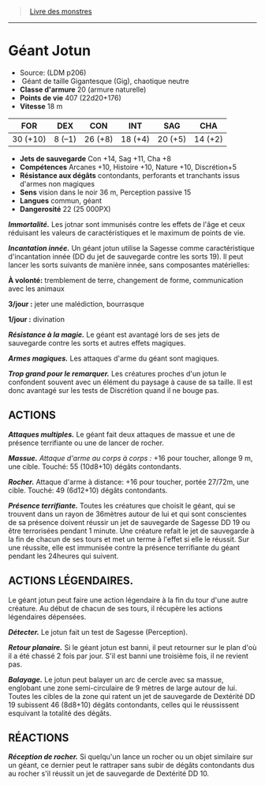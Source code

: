 ﻿> [Livre des monstres](tome_of_beasts.md)

---

# Géant Jotun

- Source: (LDM p206)
-  Géant de taille Gigantesque (Gig), chaotique neutre
- **Classe d'armure** 20 (armure naturelle)
- **Points de vie** 407 (22d20+176)
- **Vitesse** 18 m

|FOR|DEX|CON|INT|SAG|CHA|
|---|---|---|---|---|---|
|30 (+10)|8 (–1)|26 (+8)|18 (+4)|20 (+5)|14 (+2)|

- **Jets de sauvegarde** Con +14, Sag +11, Cha +8
- **Compétences** Arcanes +10, Histoire +10, Nature +10, Discrétion+5
- **Résistance aux dégâts** contondants, perforants et tranchants issus d'armes non magiques
- **Sens** vision dans le noir 36 m, Perception passive 15
- **Langues** commun, géant
- **Dangerosité** 22 (25 000PX)

**_Immortalité._** Les jotnar sont immunisés contre les effets de l'âge et ceux réduisant les valeurs de caractéristiques et le maximum de points de vie.

**_Incantation innée._** Un géant jotun utilise la Sagesse comme caractéristique d'incantation innée (DD du jet de sauvegarde contre les sorts 19). Il peut lancer les sorts suivants de manière innée, sans composantes matérielles:

**À volonté:** tremblement de terre, changement de forme, communication avec les animaux

**3/jour :** jeter une malédiction, bourrasque

**1/jour :** divination

**_Résistance à la magie._** Le géant est avantagé lors de ses jets de sauvegarde contre les sorts et autres effets magiques.

**_Armes magiques._** Les attaques d'arme du géant sont magiques.

**_Trop grand pour le remarquer._** Les créatures proches d'un jotun le confondent souvent avec un élément du paysage à cause de sa taille. Il est donc avantagé sur les tests de Discrétion quand il ne bouge pas.

## ACTIONS

**_Attaques multiples._** Le géant fait deux attaques de massue et une de présence terrifiante ou une de lancer de rocher.

**_Massue._** _Attaque d'arme au corps à corps :_ +16 pour toucher, allonge 9 m, une cible. Touché: 55 (10d8+10) dégâts contondants.

**_Rocher._** Attaque d'arme à distance: +16 pour toucher, portée 27/72m, une cible. Touché: 49 (6d12+10) dégâts contondants.

**_Présence terrifiante._** Toutes les créatures que choisit le géant, qui se trouvent dans un rayon de 36mètres autour de lui et qui sont conscientes de sa présence doivent réussir un jet de sauvegarde de Sagesse DD 19 ou être terrorisées pendant 1 minute. Une créature refait le jet de sauvegarde à la fin de chacun de ses tours et met un terme à l'effet si elle le réussit. Sur une réussite, elle est immunisée contre la présence terrifiante du géant pendant les 24heures qui suivent.

## ACTIONS LÉGENDAIRES.

Le géant jotun peut faire une action légendaire à la fin du tour d'une autre créature. Au début de chacun de ses tours, il récupère les actions légendaires dépensées.

**_Détecter._** Le jotun fait un test de Sagesse (Perception).

**_Retour planaire._** Si le géant jotun est banni, il peut retourner sur le plan d'où il a été chassé 2 fois par jour. S'il est banni une troisième fois, il ne revient pas.

**_Balayage._** Le jotun peut balayer un arc de cercle avec sa massue, englobant une zone semi-circulaire de 9 mètres de large autour de lui. Toutes les cibles de la zone qui ratent un jet de sauvegarde de Dextérité DD 19 subissent 46 (8d8+10) dégâts contondants, celles qui le réussissent esquivant la totalité des dégâts.

## RÉACTIONS

**_Réception de rocher._** Si quelqu'un lance un rocher ou un objet similaire sur un géant, ce dernier peut le rattraper sans subir de dégâts contondants dus au rocher s'il réussit un jet de sauvegarde de Dextérité DD 10.

